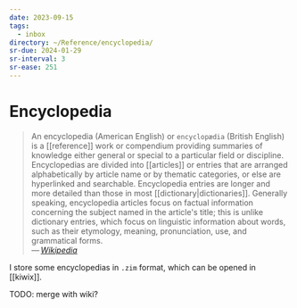 ```yaml
---
date: 2023-09-15
tags:
  - inbox
directory: ~/Reference/encyclopedia/
sr-due: 2024-01-29
sr-interval: 3
sr-ease: 251
---
```

# Encyclopedia

> An encyclopedia (American English) or `encyclopædia` (British English) is a
> [[reference]] work or compendium providing summaries of knowledge either
> general or special to a particular field or discipline. Encyclopedias are
> divided into [[articles]] or entries that are arranged alphabetically by
> article name or by thematic categories, or else are hyperlinked and
> searchable. Encyclopedia entries are longer and more detailed than those in
> most [[dictionary|dictionaries]]. Generally speaking, encyclopedia articles
> focus on factual information concerning the subject named in the article's
> title; this is unlike dictionary entries, which focus on linguistic
> information about words, such as their etymology, meaning, pronunciation, use,
> and grammatical forms.\
> — <cite>[Wikipedia](https://en.wikipedia.org/wiki/Encyclopedia)</cite>

I store some encyclopedias in `.zim` format, which can be opened in [[kiwix]].

TODO: merge with wiki?
